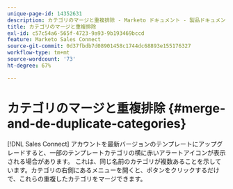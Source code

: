 ```yaml
---
unique-page-id: 14352631
description: カテゴリのマージと重複排除 - Marketo ドキュメント - 製品ドキュメント
title: カテゴリのマージと重複排除
exl-id: c57c54a6-565f-4723-9a93-9b193469bccd
feature: Marketo Sales Connect
source-git-commit: 0d37fbdb7d08901458c1744dc68893e155176327
workflow-type: tm+mt
source-wordcount: '73'
ht-degree: 67%

---
```


# カテゴリのマージと重複排除 {#merge-and-de-duplicate-categories}

[!DNL Sales Connect] アカウントを最新バージョンのテンプレートにアップグレードすると、一部のテンプレートカテゴリの横に赤いアラートアイコンが表示される場合があります。 これは、同じ名前のカテゴリが複数あることを示しています。カテゴリの右側にあるメニューを開くと、ボタンをクリックするだけで、これらの重複したカテゴリをマージできます。
